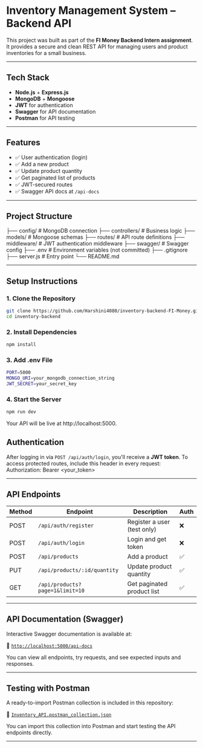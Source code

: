 # Inventory Management System – Backend API

This project was built as part of the **FI Money Backend Intern assignment**. It provides a secure and clean REST API for managing users and product inventories for a small business.

---

## Tech Stack

- **Node.js** + **Express.js**
- **MongoDB** + **Mongoose**
- **JWT** for authentication
- **Swagger** for API documentation
- **Postman** for API testing

---

## Features

- ✅ User authentication (login)
- ✅ Add a new product
- ✅ Update product quantity
- ✅ Get paginated list of products
- ✅ JWT-secured routes
- ✅ Swagger API docs at `/api-docs`

---

## Project Structure

├── config/ # MongoDB connection
├── controllers/ # Business logic
├── models/ # Mongoose schemas
├── routes/ # API route definitions
├── middleware/ # JWT authentication middleware
├── swagger/ # Swagger config
├── .env # Environment variables (not committed)
├── .gitignore
├── server.js # Entry point
└── README.md


---

## Setup Instructions

### 1. Clone the Repository

```bash
git clone https://github.com/Harshini4080/inventory-backend-FI-Money.git
cd inventory-backend
```

### 2. Install Dependencies

```bash
npm install
```

### 3. Add .env File

```bash
PORT=5000
MONGO_URI=your_mongodb_connection_string
JWT_SECRET=your_secret_key

```

### 4. Start the Server

```bash
npm run dev


```
Your API will be live at http://localhost:5000.


## Authentication

After logging in via `POST /api/auth/login`, you'll receive a **JWT token**.
To access protected routes, include this header in every request:
Authorization: Bearer <your_token>


---

## API Endpoints

| Method | Endpoint                           | Description                    | Auth |
|--------|------------------------------------|--------------------------------|------|
| POST   | `/api/auth/register`               | Register a user (test only)    | ❌   |
| POST   | `/api/auth/login`                  | Login and get token            | ❌   |
| POST   | `/api/products`                    | Add a product                  | ✅   |
| PUT    | `/api/products/:id/quantity`       | Update product quantity        | ✅   |
| GET    | `/api/products?page=1&limit=10`    | Get paginated product list     | ✅   |

---

## API Documentation (Swagger)

Interactive Swagger documentation is available at:

📍 [`http://localhost:5000/api-docs`](http://localhost:5000/api-docs)

You can view all endpoints, try requests, and see expected inputs and responses.

---

## Testing with Postman

A ready-to-import Postman collection is included in this repository:

📁 [`Inventory_API.postman_collection.json`](./Inventory_API.postman_collection.json)

You can import this collection into Postman and start testing the API endpoints directly.

---




